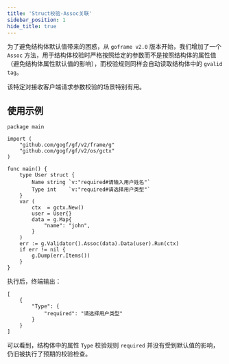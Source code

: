 ```yaml
---
title: 'Struct校验-Assoc关联'
sidebar_position: 1
hide_title: true
---
```


为了避免结构体默认值带来的困惑，从 `goframe v2.0` 版本开始，我们增加了一个 `Assoc` 方法，用于结构体校验时严格按照给定的参数而不是按照结构体的属性值（避免结构体属性默认值的影响），而校验规则同样会自动读取结构体中的 `gvalid tag`。

该特定对接收客户端请求参数校验的场景特别有用。

## 使用示例

```
package main

import (
	"github.com/gogf/gf/v2/frame/g"
	"github.com/gogf/gf/v2/os/gctx"
)

func main() {
	type User struct {
		Name string `v:"required#请输入用户姓名"`
		Type int    `v:"required#请选择用户类型"`
	}
	var (
		ctx  = gctx.New()
		user = User{}
		data = g.Map{
			"name": "john",
		}
	)
	err := g.Validator().Assoc(data).Data(user).Run(ctx)
	if err != nil {
		g.Dump(err.Items())
	}
}
```

执行后，终端输出：

```
[
    {
        "Type": {
            "required": "请选择用户类型"
        }
    }
]
```

可以看到，结构体中的属性 `Type` 校验规则 `required` 并没有受到默认值的影响，仍旧被执行了预期的校验检查。